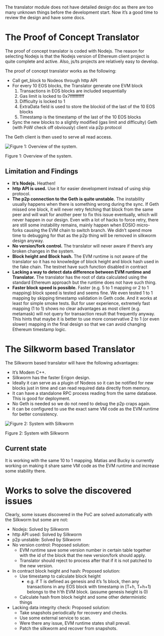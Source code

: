The translator module does not have detailed design doc as there are too many unknown things before the development start. Now it’s a good time to review the design and have some docs.

# The Proof of Concept Translator

The proof of concept translator is coded with Nodejs. The reason for selecting Nodejs is that the Nodejs version of Ethereum client project is quite complete and active. Also, js/ts projects are relatively easy to develop.

The proof of concept translator works as the following:

- Call get_block to Nodeos through http API
- For every 10 EOS blocks, the Translator generate one EVM block
    1. Transactions in EOS blocks are included sequentially
    2. Gas limit is locked to 0x7ffffffffff
    3. Difficulty is locked to 1
    4. ExtraData field is used to store the blockid of the last of the 10 EOS blocks
    5. Timestamp is the timestamp of the last of the 10 EOS blocks
- Sync the new blocks to a slightly modified (gas limit and difficulty) Geth (with PoW check off obviously) client via p2p protocol

The Geth client is then used to serve all read access.

![Figure 1: Overview of the system.](https://github.com/eosnetworkfoundation/TrustEVM/blob/yarkinwho-product-desc-update/product/design_doc/EOS-EVM%20design.drawio.png)

Figure 1: Overview of the system.

## Limitation and Findings

- **It’s Nodejs.** Heathen!
- **http API is used.** Use it for easier development instead of using ship protocol.
- **The p2p connection to the Geth is quite unstable.** The instability usually happens when there is something wrong during the sync. If Geth missed one block, it will never retry fetching that block from the same peer and will wait for another peer to fix this issue eventually, which will never happen in our design. Even with a lot of hacks to force retry, there are still some instability remains, mainly happen when EOSIO micro-forks causing the EVM chain to switch branch. We didn’t spend more time to debugging for that as the p2p thing will be removed in silkworm design anyway.
- **No version/fork control.** The translator will never aware if there’s any broken changes in the system.
- **Block height and Block hash.** The EVM runtime is not aware of the translator so it has no knowledge of block height and block hash used in the fake chain. The testnet have such function disabled in contract
- **Lacking a way to detect data difference between EVM runtime and Translator.** The translator has the root of data calculated using the standard Ethereum approach but the runtime does not have such thing.
- **Faster block speed is possible.** Faster (e.g. 5 to 1 mapping or 2 to 1 mapping) block speed is tested and seems fine. We even tested 1 to 1 mapping by skipping timestamp validation in Geth code. And it works at least for simple smoke tests. But for user experience, extremely fast mapping (1 to 1) shows no clear advantages as most client (e.g. metamask) will not query for transaction result that frequently anyway. This hints that maybe it is better to use more conservative 2 to 1 (or even slower) mapping in the final design so that we can avoid changing Ethereum timestamp logic.

# The Silkworm based Translator

The Silkworm based translator will have the following advantages:

- It’s Modem C++.
- Silkworm has the faster Erigon design.
- Ideally it can serve as a plugin of Nodeos so it can be notified for new blocks just in time and can read required data directly from memory.
- It can have a standalone RPC process reading from the same database. This is good for deployment.
- No Geth is needed so we do not need to debug the p2p craps again.
- It can be configured to use the exact same VM code as the EVM runtime for better consistency.

![Figure 2: System with Silkworm](https://github.com/eosnetworkfoundation/TrustEVM/blob/yarkinwho-product-desc-update/product/design_doc/EOS-EVM%20design%20silkworm.drawio.png)

Figure 2: System with Silkworm

## Current state

It is working with the same 10 to 1 mapping. Matias and Bucky is currently working on making it share same VM code as the EVM runtime and increase some stability there.

# Works to solve the discovered issues

Clearly, some issues discovered in the PoC are solved automatically with the Silkworm but some are not:

- Nodejs: Solved by Silkworm
- http API used: Solved by Silkworm
- p2p unstable: Solved by Silkworm
- No version control: Proposed solution:
    - EVM runtime save some version number in certain table together with the id of the block that the new version/fork should apply.
    - Translator should reject to process after that if it is not patched to the new version.
- In contract block height and hash: Proposed solution:
    - Use timestamp to calculate block height
        - e.g. if T is defined as genesis and it’s 1s block, then any transactions in any EOS block with timestamp in [T+h, T+h+1) belongs to the h’th EVM block. (assume genesis height is 0)
    - Calculate hash from block height and some other deterministic things
- Lacking data integrity check: Proposed solution:
    - Take snapshots periodically for recovery and checks.
    - Use some external service to scan.
    - Were there any issue, EVM runtime states shall prevail.
    - Patch the silkworm and recover from snapshots.
